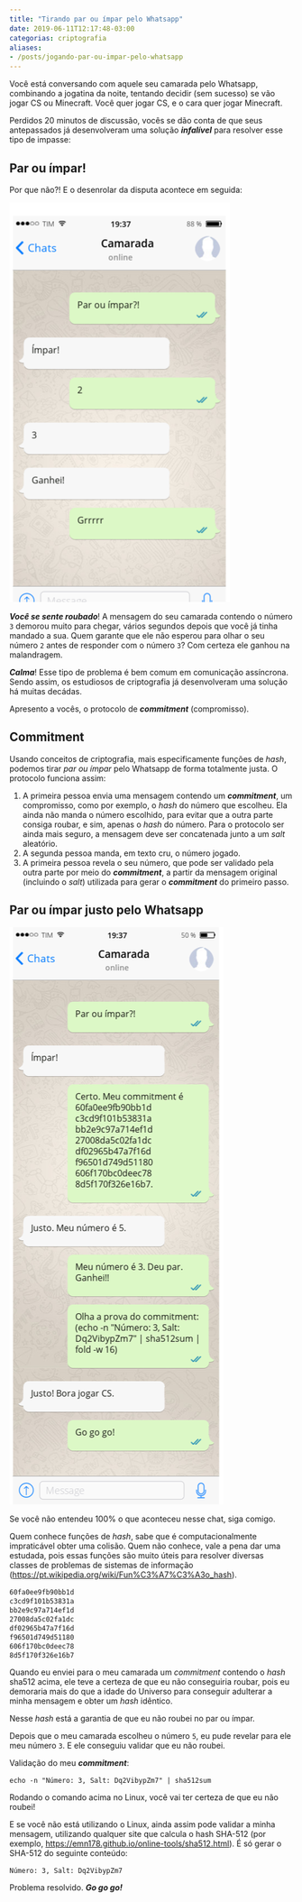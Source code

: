 ```yaml
---
title: "Tirando par ou ímpar pelo Whatsapp"
date: 2019-06-11T12:17:48-03:00
categorias: criptografia
aliases:
- /posts/jogando-par-ou-impar-pelo-whatsapp
---
```

Você está conversando com aquele seu camarada pelo Whatsapp, combinando a jogatina da noite,
tentando decidir (sem sucesso) se vão jogar CS ou Minecraft. Você quer jogar CS, e o cara quer jogar Minecraft.

Perdidos 20 minutos de discussão, vocês se dão conta de que seus antepassados já desenvolveram uma solução ***infalível***
para resolver esse tipo de impasse:

## Par ou ímpar!

Por que não?! E o desenrolar da disputa acontece em seguida:

![](/images/par-ou-impar-full.png)

***Você se sente roubado***! A mensagem do seu camarada contendo o número `3` demorou muito para chegar,
vários segundos depois que você já tinha mandado a sua. Quem garante que ele não esperou para olhar o seu número `2`
antes de responder com o número `3`?
Com certeza ele ganhou na malandragem.

***Calma***! Esse tipo de problema é bem comum em comunicação assíncrona. Sendo assim, os estudiosos de criptografia
já desenvolveram uma solução há muitas decádas.

Apresento a vocês, o protocolo de ***commitment*** (compromisso).

## Commitment

Usando conceitos de criptografia, mais especificamente funções de *hash*, podemos tirar *par ou ímpar* pelo
Whatsapp de forma totalmente justa. O protocolo funciona assim:

1. A primeira pessoa envia uma mensagem contendo um ***commitment***, um compromisso, como por exemplo, o *hash* do número que escolheu. Ela ainda não manda o número
escolhido, para evitar que a outra parte consiga roubar, e sim, apenas o *hash* do número. Para o protocolo
ser ainda mais seguro, a mensagem deve ser concatenada junto a um *salt* aleatório.
2. A segunda pessoa manda, em texto cru, o número jogado.
3. A primeira pessoa revela o seu número, que pode ser validado pela outra parte por meio do ***commitment***, a partir da mensagem original (incluindo o *salt*) utilizada para gerar o ***commitment***
do primeiro passo.

## Par ou ímpar justo pelo Whatsapp

![](/images/par-ou-impar-full-2.png)

Se você não entendeu 100% o que aconteceu nesse chat, siga comigo.

Quem conhece funções de *hash*, sabe que é computacionalmente impraticável obter uma colisão. Quem não conhece,
vale a pena dar uma estudada, pois essas funções são muito úteis para resolver diversas classes de problemas
de sistemas de informação (https://pt.wikipedia.org/wiki/Fun%C3%A7%C3%A3o_hash).

```
60fa0ee9fb90bb1d
c3cd9f101b53831a
bb2e9c97a714ef1d
27008da5c02fa1dc
df02965b47a7f16d
f96501d749d51180
606f170bc0deec78
8d5f170f326e16b7
```

Quando eu enviei para o meu camarada um *commitment* contendo o *hash* sha512 acima, 
ele teve a certeza de que eu não conseguiria roubar, pois eu demoraria mais
do que a idade do Universo para conseguir adulterar a minha mensagem e obter um *hash* idêntico.

Nesse *hash* está a garantia de que eu não roubei no par ou ímpar.

Depois que o meu camarada escolheu o número `5`, eu pude revelar para ele meu número `3`. E ele conseguiu validar
que eu não roubei.

Validação do meu ***commitment***: 

```
echo -n "Número: 3, Salt: Dq2VibypZm7" | sha512sum
```

Rodando o comando acima no Linux, você vai ter certeza de que eu não roubei!

E se você não está utilizando o Linux, ainda assim pode validar a minha mensagem, utilizando
qualquer site que calcula o hash SHA-512 (por exemplo, https://emn178.github.io/online-tools/sha512.html).
É só gerar o SHA-512 do seguinte conteúdo:

```
Número: 3, Salt: Dq2VibypZm7
```

Problema resolvido.
***Go go go!***
